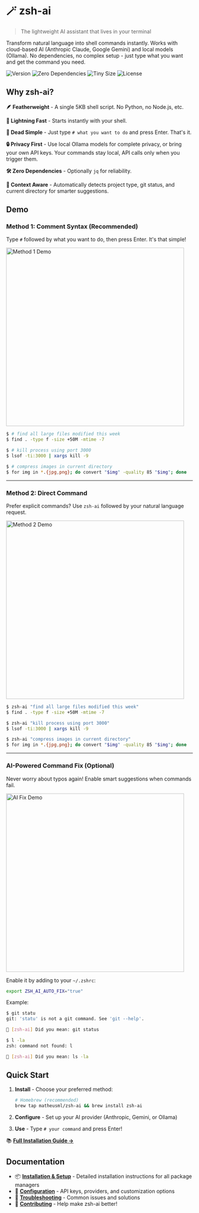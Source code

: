 # 🪄 zsh-ai

> The lightweight AI assistant that lives in your terminal

Transform natural language into shell commands instantly. Works with cloud-based AI (Anthropic Claude, Google Gemini) and local models (Ollama). No dependencies, no complex setup - just type what you want and get the command you need.

<img src="https://img.shields.io/github/v/release/matheusml/zsh-ai?label=version&color=yellow" alt="Version"> <img src="https://img.shields.io/badge/dependencies-zero-brightgreen" alt="Zero Dependencies"> <img src="https://img.shields.io/badge/size-<5KB-blue" alt="Tiny Size"> <img src="https://img.shields.io/github/license/matheusml/zsh-ai?color=lightgrey" alt="License">

## Why zsh-ai?

**🪶 Featherweight** - A single 5KB shell script. No Python, no Node.js, etc.

**🚀 Lightning Fast** - Starts instantly with your shell.

**🎯 Dead Simple** - Just type `# what you want to do` and press Enter. That's it.

**🔒 Privacy First** - Use local Ollama models for complete privacy, or bring your own API keys. Your commands stay local, API calls only when you trigger them.

**🛠️ Zero Dependencies** - Optionally `jq` for reliability.

**🧠 Context Aware** - Automatically detects project type, git status, and current directory for smarter suggestions.

## Demo

### Method 1: Comment Syntax (Recommended)
Type `#` followed by what you want to do, then press Enter. It's that simple!

<img src="https://github.com/user-attachments/assets/eff46629-855c-41eb-9de3-a53040bd2654" alt="Method 1 Demo" width="480">


```bash
$ # find all large files modified this week
$ find . -type f -size +50M -mtime -7

$ # kill process using port 3000  
$ lsof -ti:3000 | xargs kill -9

$ # compress images in current directory
$ for img in *.{jpg,png}; do convert "$img" -quality 85 "$img"; done
```

---

### Method 2: Direct Command
Prefer explicit commands? Use `zsh-ai` followed by your natural language request.

<img src="https://github.com/user-attachments/assets/e58f0b99-68bf-45a5-87b9-ba7f925ddc87" alt="Method 2 Demo" width="480">


```bash
$ zsh-ai "find all large files modified this week"
$ find . -type f -size +50M -mtime -7

$ zsh-ai "kill process using port 3000"
$ lsof -ti:3000 | xargs kill -9

$ zsh-ai "compress images in current directory"
$ for img in *.{jpg,png}; do convert "$img" -quality 85 "$img"; done
```

---

### AI-Powered Command Fix (Optional)
Never worry about typos again! Enable smart suggestions when commands fail.

<img src="https://github.com/user-attachments/assets/2a3ebb26-9528-4aed-9d96-40ab017fca3f" alt="AI Fix Demo" width="480">


Enable it by adding to your `~/.zshrc`:
```bash
export ZSH_AI_AUTO_FIX="true"
```

Example:
```bash
$ git statu
git: 'statu' is not a git command. See 'git --help'.

🤖 [zsh-ai] Did you mean: git status

$ l -la
zsh: command not found: l

🤖 [zsh-ai] Did you mean: ls -la
```

## Quick Start

1. **Install** - Choose your preferred method:
   ```bash
   # Homebrew (recommended)
   brew tap matheusml/zsh-ai && brew install zsh-ai
   ```
   
2. **Configure** - Set up your AI provider (Anthropic, Gemini, or Ollama)

3. **Use** - Type `# your command` and press Enter!

📚 **[Full Installation Guide →](INSTALL.md)**

## Documentation

- 📦 **[Installation & Setup](INSTALL.md)** - Detailed installation instructions for all package managers
- 🔧 **[Configuration](INSTALL.md#configuration)** - API keys, providers, and customization options  
- 🚨 **[Troubleshooting](TROUBLESHOOTING.md)** - Common issues and solutions
- 🤝 **[Contributing](CONTRIBUTING.md)** - Help make zsh-ai better!
